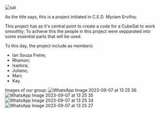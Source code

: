 ![sat](https://github.com/r0bertinho/CubeSat_M.E._project/assets/112725039/4e6ac72f-6744-4d60-964a-695ac17ec310)

As the title says, this is a project initiated in C.E.D. Myriam Ervilha;

This project has as it's central point to create a code for a CubeSat to work smoothly;
To achieve this the people in this project were sepparated into some essential parts that will be used.

To this day, the project include as members:
- Ian Souza Freire;
- Rhamon;
- Isadora;
- Juliano;
- Mari;
- Kay.

Images of our group:
![WhatsApp Image 2023-09-07 at 13 25 36](https://github.com/r0bertinho/CubeSat_M.E._project/assets/112725039/d7605677-341e-4f93-a356-f6f5d66c099c)
![WhatsApp Image 2023-09-07 at 13 25 35](https://github.com/r0bertinho/CubeSat_M.E._project/assets/112725039/56277edb-7c92-41b1-938f-4c90e79da68c)
![WhatsApp Image 2023-09-07 at 13 25 34](https://github.com/r0bertinho/CubeSat_M.E._project/assets/112725039/d6237246-4d5c-4005-9bb4-3f69e8a20cfa)
![WhatsApp Image 2023-09-07 at 13 25 27](https://github.com/r0bertinho/CubeSat_M.E._project/assets/112725039/3c75b562-6ac3-458e-84fd-32c74ecffde6)

